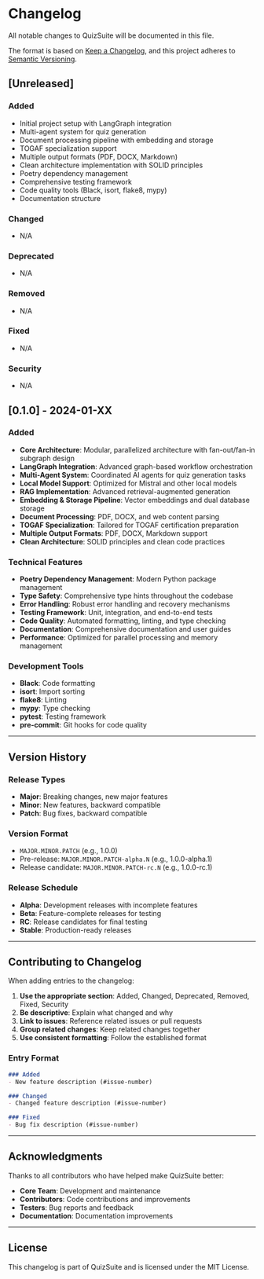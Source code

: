 # Changelog

All notable changes to QuizSuite will be documented in this file.

The format is based on [Keep a Changelog](https://keepachangelog.com/en/1.0.0/),
and this project adheres to [Semantic Versioning](https://semver.org/spec/v2.0.0.html).

## [Unreleased]

### Added
- Initial project setup with LangGraph integration
- Multi-agent system for quiz generation
- Document processing pipeline with embedding and storage
- TOGAF specialization support
- Multiple output formats (PDF, DOCX, Markdown)
- Clean architecture implementation with SOLID principles
- Poetry dependency management
- Comprehensive testing framework
- Code quality tools (Black, isort, flake8, mypy)
- Documentation structure

### Changed
- N/A

### Deprecated
- N/A

### Removed
- N/A

### Fixed
- N/A

### Security
- N/A

## [0.1.0] - 2024-01-XX

### Added
- **Core Architecture**: Modular, parallelized architecture with fan-out/fan-in subgraph design
- **LangGraph Integration**: Advanced graph-based workflow orchestration
- **Multi-Agent System**: Coordinated AI agents for quiz generation tasks
- **Local Model Support**: Optimized for Mistral and other local models
- **RAG Implementation**: Advanced retrieval-augmented generation
- **Embedding & Storage Pipeline**: Vector embeddings and dual database storage
- **Document Processing**: PDF, DOCX, and web content parsing
- **TOGAF Specialization**: Tailored for TOGAF certification preparation
- **Multiple Output Formats**: PDF, DOCX, Markdown support
- **Clean Architecture**: SOLID principles and clean code practices

### Technical Features
- **Poetry Dependency Management**: Modern Python package management
- **Type Safety**: Comprehensive type hints throughout the codebase
- **Error Handling**: Robust error handling and recovery mechanisms
- **Testing Framework**: Unit, integration, and end-to-end tests
- **Code Quality**: Automated formatting, linting, and type checking
- **Documentation**: Comprehensive documentation and user guides
- **Performance**: Optimized for parallel processing and memory management

### Development Tools
- **Black**: Code formatting
- **isort**: Import sorting
- **flake8**: Linting
- **mypy**: Type checking
- **pytest**: Testing framework
- **pre-commit**: Git hooks for code quality

---

## Version History

### Release Types
- **Major**: Breaking changes, new major features
- **Minor**: New features, backward compatible
- **Patch**: Bug fixes, backward compatible

### Version Format
- `MAJOR.MINOR.PATCH` (e.g., 1.0.0)
- Pre-release: `MAJOR.MINOR.PATCH-alpha.N` (e.g., 1.0.0-alpha.1)
- Release candidate: `MAJOR.MINOR.PATCH-rc.N` (e.g., 1.0.0-rc.1)

### Release Schedule
- **Alpha**: Development releases with incomplete features
- **Beta**: Feature-complete releases for testing
- **RC**: Release candidates for final testing
- **Stable**: Production-ready releases

---

## Contributing to Changelog

When adding entries to the changelog:

1. **Use the appropriate section**: Added, Changed, Deprecated, Removed, Fixed, Security
2. **Be descriptive**: Explain what changed and why
3. **Link to issues**: Reference related issues or pull requests
4. **Group related changes**: Keep related changes together
5. **Use consistent formatting**: Follow the established format

### Entry Format
```markdown
### Added
- New feature description (#issue-number)

### Changed
- Changed feature description (#issue-number)

### Fixed
- Bug fix description (#issue-number)
```

---

## Acknowledgments

Thanks to all contributors who have helped make QuizSuite better:

- **Core Team**: Development and maintenance
- **Contributors**: Code contributions and improvements
- **Testers**: Bug reports and feedback
- **Documentation**: Documentation improvements

---

## License

This changelog is part of QuizSuite and is licensed under the MIT License. 